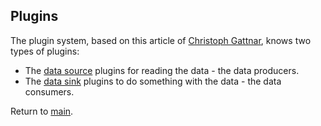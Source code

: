 ## Plugins

The plugin system, based on this article of [Christoph Gattnar][Plugin], knows two types of plugins:

* The [data source](./DataSource/Readme.md) plugins for reading the data - the data producers.
* The [data sink](./DataSink/Readme.md) plugins to do something with the data - the data consumers.

Return to [main](./../Readme.md).

[Plugin]:https://code.msdn.microsoft.com/windowsdesktop/Creating-a-simple-plugin-b6174b62
